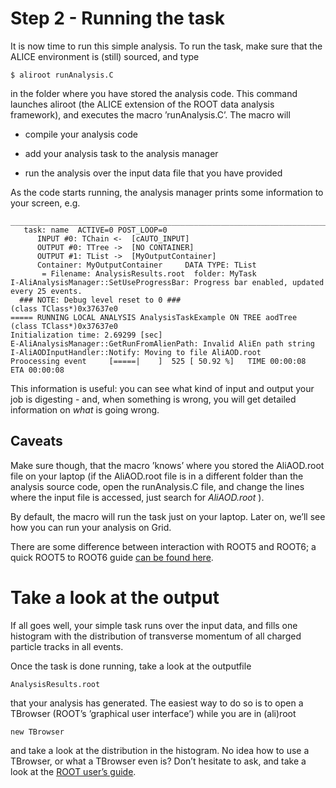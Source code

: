 # Step 2 - Running the task

It is now time to run this simple analysis. To run the task, make sure that the ALICE environment is (still) sourced, and type
```
$ aliroot runAnalysis.C
```
in the folder where you have stored the analysis code. This command launches aliroot (the ALICE extension of the ROOT data analysis framework), and executes the macro ’runAnalysis.C’. The macro will

*   compile your analysis code

*   add your analysis task to the analysis manager

*   run the analysis over the input data file that you have provided


As the code starts running, the analysis manager prints some information to your screen, e.g.
```
______________________________________________________________________________
   task: name  ACTIVE=0 POST_LOOP=0
      INPUT #0: TChain <-  [cAUTO_INPUT]
      OUTPUT #0: TTree ->  [NO CONTAINER]
      OUTPUT #1: TList ->  [MyOutputContainer]
      Container: MyOutputContainer     DATA TYPE: TList
       = Filename: AnalysisResults.root  folder: MyTask
I-AliAnalysisManager::SetUseProgressBar: Progress bar enabled, updated every 25 events.
  ### NOTE: Debug level reset to 0 ###
(class TClass*)0x37637e0
===== RUNNING LOCAL ANALYSIS AnalysisTaskExample ON TREE aodTree
(class TClass*)0x37637e0
Initialization time: 2.69299 [sec]
E-AliAnalysisManager::GetRunFromAlienPath: Invalid AliEn path string
I-AliAODInputHandler::Notify: Moving to file AliAOD.root
Proocessing event     [=====|    ]  525 [ 50.92 %]   TIME 00:00:08  ETA 00:00:08
```

This information is useful: you can see what kind of input and output your job is digesting - and, when something is wrong, you will get detailed information on _what_ is going wrong.  

## Caveats

Make sure though, that the macro ’knows’ where you stored the AliAOD.root file on your laptop (if the AliAOD.root file is in a different folder than the analysis source code, open the runAnalysis.C file, and change the lines where the input file is accessed, just search for _AliAOD.root_ ).

By default, the macro will run the task just on your laptop. Later on, we’ll see how you can run your analysis on Grid.

There are some difference between interaction with ROOT5 and ROOT6; a quick ROOT5 to ROOT6 guide [can be found here](https://alice-doc.github.io/alice-analysis-tutorial/analysis/ROOT5-to-6.html).

# Take a look at the output

If all goes well, your simple task runs over the input data, and fills one histogram with the distribution of transverse momentum of all charged particle tracks in all events. 

Once the task is done running, take a look at the outputfile 

```
AnalysisResults.root
```
 that your analysis has generated. The easiest way to do so is to open a TBrowser (ROOT’s ’graphical user interface’) while you are in (ali)root 

```
new TBrowser
```

and take a look at the distribution in the histogram. No idea how to use a TBrowser, or what a TBrowser even is? Don’t hesitate to ask, and take a look at the [ROOT user’s guide](https://root.cern.ch/root/htmldoc/guides/users-guide/ROOTUsersGuide.html).
